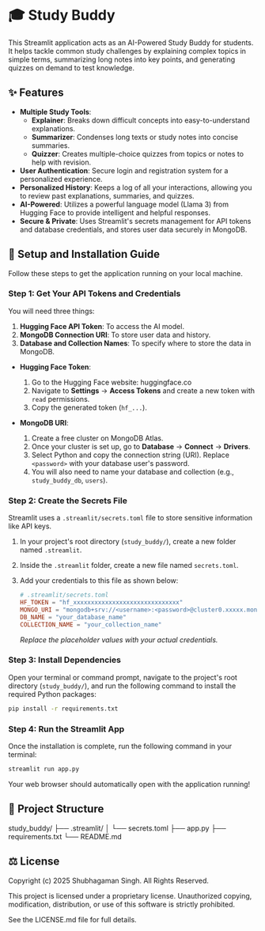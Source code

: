 # 🎓 Study Buddy

This Streamlit application acts as an AI-Powered Study Buddy for students. It helps tackle common study challenges by explaining complex topics in simple terms, summarizing long notes into key points, and generating quizzes on demand to test knowledge.

## ✨ Features

- **Multiple Study Tools**:
    - **Explainer**: Breaks down difficult concepts into easy-to-understand explanations.
    - **Summarizer**: Condenses long texts or study notes into concise summaries.
    - **Quizzer**: Creates multiple-choice quizzes from topics or notes to help with revision.
- **User Authentication**: Secure login and registration system for a personalized experience.
- **Personalized History**: Keeps a log of all your interactions, allowing you to review past explanations, summaries, and quizzes.
- **AI-Powered**: Utilizes a powerful language model (Llama 3) from Hugging Face to provide intelligent and helpful responses.
- **Secure & Private**: Uses Streamlit's secrets management for API tokens and database credentials, and stores user data securely in MongoDB.

## 🚀 Setup and Installation Guide

Follow these steps to get the application running on your local machine.

### Step 1: Get Your API Tokens and Credentials

You will need three things:
1.  **Hugging Face API Token**: To access the AI model.
2.  **MongoDB Connection URI**: To store user data and history.
3.  **Database and Collection Names**: To specify where to store the data in MongoDB.

*   **Hugging Face Token**:
    1.  Go to the Hugging Face website: huggingface.co
    2.  Navigate to **Settings** -> **Access Tokens** and create a new token with `read` permissions.
    3.  Copy the generated token (`hf_...`).

*   **MongoDB URI**:
    1.  Create a free cluster on MongoDB Atlas.
    2.  Once your cluster is set up, go to **Database** -> **Connect** -> **Drivers**.
    3.  Select Python and copy the connection string (URI). Replace `<password>` with your database user's password.
    4.  You will also need to name your database and collection (e.g., `study_buddy_db`, `users`).

### Step 2: Create the Secrets File

Streamlit uses a `.streamlit/secrets.toml` file to store sensitive information like API keys.

1.  In your project's root directory (`study_buddy/`), create a new folder named `.streamlit`.
2.  Inside the `.streamlit` folder, create a new file named `secrets.toml`.
3.  Add your credentials to this file as shown below:

    ```toml
    # .streamlit/secrets.toml
    HF_TOKEN = "hf_xxxxxxxxxxxxxxxxxxxxxxxxxxxxxx"
    MONGO_URI = "mongodb+srv://<username>:<password>@cluster0.xxxxx.mongodb.net/?retryWrites=true&w=majority"
    DB_NAME = "your_database_name"
    COLLECTION_NAME = "your_collection_name"
    ```
    *Replace the placeholder values with your actual credentials.*

### Step 3: Install Dependencies

Open your terminal or command prompt, navigate to the project's root directory (`study_buddy/`), and run the following command to install the required Python packages:

```bash
pip install -r requirements.txt
```

### Step 4: Run the Streamlit App

Once the installation is complete, run the following command in your terminal:

```bash
streamlit run app.py
```

Your web browser should automatically open with the application running!

## 📁 Project Structure
study_buddy/
├── .streamlit/
│   └── secrets.toml
├── app.py
├── requirements.txt
└── README.md

## ⚖️ License

Copyright (c) 2025 Shubhagaman Singh. All Rights Reserved.

This project is licensed under a proprietary license. Unauthorized copying, modification, distribution, or use of this software is strictly prohibited.

See the LICENSE.md file for full details.